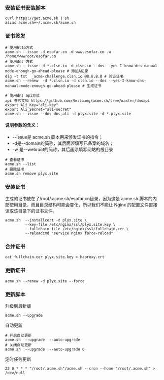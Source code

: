 ### 安装证书安装脚本
```shell
curl https://get.acme.sh | sh
alias acme.sh=~/.acme.sh/acme.sh
```
### 证书签发
```shell
# 使用http方式
acme.sh --issue -d esofar.cn -d www.esofar.cn -w /home/wwwroot/esofar.cn
# 使用dns 方式
acme.sh --issue -d *.clsn.io -d clsn.io --dns --yes-I-know-dns-manual-mode-enough-go-ahead-please # 添加A记录
dig -t txt  _acme-challenge.clsn.io @8.8.8.8 # 验证证书
acme.sh --renew  -d *.clsn.io -d clsn.io --dns --yes-I-know-dns-manual-mode-enough-go-ahead-please # 生成证书

# 使用dns api方式
api 参考文档 https://github.com/Neilpang/acme.sh/tree/master/dnsapi
export Ali_Key="ali-key"
export Ali_Secret="ali-secret"
acme.sh --issue --dns dns_ali -d plyx.site -d *.plyx.site
```

#### 说明参数的含义：

- --issue是 acme.sh 脚本用来颁发证书的指令；
- -d是--domain的简称，其后面须填写已备案的域名；
- -w 是--webroot的简称，其后面须填写网站的根目录

```shell
# 查看证书
acme.sh --list
# 删除证书
acme.sh remove plyx.site
```
### 安装证书
生成的证书放在了/root/.acme.sh/esofar.cn目录，因为这是 acme.sh 脚本的内部使用目录，而且目录结构可能会变化，所以我们不能让 Nginx 的配置文件直接读取该目录下的证书文件。
```shell
acme.sh  --installcert -d plyx.site \
         --key-file /etc/nginx/ssl/plyx.site.key \
         --fullchain-file /etc/nginx/ssl/fullchain.cer \
         --reloadcmd "service nginx force-reload"
```
### 合并证书
```shell
cat fullchain.cer plyx.site.key > haproxy.crt
```
### 更新证书
```shell
acme.sh --renew -d plyx.site --force
```
### 更新脚本
升级到最新版
```shell
acme.sh --upgrade
```
自动更新
```shell
# 开启自动更新
acme.sh  --upgrade  --auto-upgrade
# 关闭自动更新
acme.sh  --upgrade  --auto-upgrade 0
```
定时任务更新
```shell
22 0 * * * "/root/.acme.sh"/acme.sh --cron --home "/root/.acme.sh" > /dev/null
```